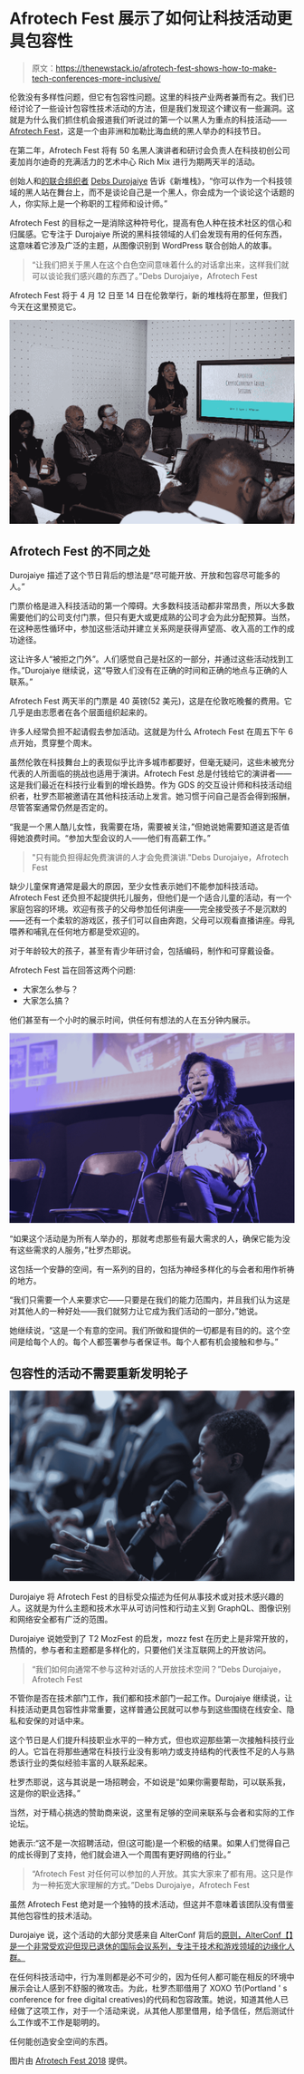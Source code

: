 # Afrotech Fest 展示了如何让科技活动更具包容性

> 原文：<https://thenewstack.io/afrotech-fest-shows-how-to-make-tech-conferences-more-inclusive/>

伦敦没有多样性问题，但它有包容性问题。这里的科技产业两者兼而有之。我们已经讨论了一些设计包容性技术活动的方法，但是我们发现这个建议有一些漏洞。这就是为什么我们抓住机会报道我们听说过的第一个以黑人为重点的科技活动——[Afrotech Fest](https://www.afrotechfest.co.uk/)，这是一个由非洲和加勒比海血统的黑人举办的科技节日。

在第二年，Afrotech Fest 将有 50 名黑人演讲者和研讨会负责人在科技初创公司麦加肖尔迪奇的充满活力的艺术中心 Rich Mix 进行为期两天半的活动。

创始人和[的联合组织者](https://www.afrotechfest.co.uk/team/) [Debs Durojaiye](https://twitter.com/firstname_debs) 告诉《新堆栈》，“你可以作为一个科技领域的黑人站在舞台上，而不是谈论自己是一个黑人，你会成为一个谈论这个话题的人，你实际上是一个称职的工程师和设计师。”

Afrotech Fest 的目标之一是消除这种符号化，提高有色人种在技术社区的信心和归属感。它专注于 Durojaiye 所说的黑科技领域的人们会发现有用的任何东西，这意味着它涉及广泛的主题，从图像识别到 WordPress 联合创始人的故事。

> “让我们把关于黑人在这个白色空间意味着什么的对话拿出来，这样我们就可以谈论我们感兴趣的东西了。”Debs Durojaiye，Afrotech Fest

Afrotech Fest 将于 4 月 12 日至 14 日在伦敦举行，新的堆栈将在那里，但我们今天在这里预览它。

![](img/7f42459c547f641823ea25e34242acaf.png)

## Afrotech Fest 的不同之处

Durojaiye 描述了这个节日背后的想法是“尽可能开放、开放和包容尽可能多的人。”

门票价格是进入科技活动的第一个障碍。大多数科技活动都非常昂贵，所以大多数需要他们的公司支付门票，但只有更大或更成熟的公司才会为此分配预算。当然，在这种恶性循环中，参加这些活动并建立关系网是获得声望高、收入高的工作的成功途径。

这让许多人“被拒之门外”。人们感觉自己是社区的一部分，并通过这些活动找到工作。”Durojaiye 继续说，这“导致人们没有在正确的时间和正确的地点与正确的人联系。”

Afrotech Fest 两天半的门票是 40 英镑(52 美元)，这是在伦敦吃晚餐的费用。它几乎是由志愿者在各个层面组织起来的。

许多人经常负担不起请假去参加活动。这就是为什么 Afrotech Fest 在周五下午 6 点开始，贯穿整个周末。

虽然伦敦在科技舞台上的表现似乎比许多城市都要好，但毫无疑问，这些未被充分代表的人所面临的挑战也适用于演讲。Afrotech Fest 总是付钱给它的演讲者——这是我们最近在科技行业看到的增长趋势。作为 GDS 的交互设计师和科技活动组织者，杜罗杰耶被邀请在其他科技活动上发言。她习惯于问自己是否会得到报酬，尽管答案通常仍然是否定的。

“我是一个黑人酷儿女性，我需要在场，需要被关注，”但她说她需要知道这是否值得她浪费时间。“参加大型会议的人——他们有高薪工作。”

> "只有能负担得起免费演讲的人才会免费演讲."Debs Durojaiye，Afrotech Fest

缺少儿童保育通常是最大的原因，至少女性表示她们不能参加科技活动。Afrotech Fest 还负担不起提供托儿服务，但他们是一个适合儿童的活动，有一个家庭包容的环境。欢迎有孩子的父母参加任何讲座——完全接受孩子不是沉默的——还有一个柔软的游戏区，孩子们可以自由奔跑，父母可以观看直播讲座。母乳喂养和哺乳在任何地方都是受欢迎的。

对于年龄较大的孩子，甚至有青少年研讨会，包括编码，制作和可穿戴设备。

Afrotech Fest 旨在回答这两个问题:

*   大家怎么参与？
*   大家怎么搞？

他们甚至有一个小时的展示时间，供任何有想法的人在五分钟内展示。

![](img/8e3aeb681bb1048c8e021d43f4ddf85c.png)

“如果这个活动是为所有人举办的，那就考虑那些有最大需求的人，确保它能为没有这些需求的人服务，”杜罗杰耶说。

这包括一个安静的空间，有一系列的目的，包括为神经多样化的与会者和用作祈祷的地方。

“我们只需要一个人来要求它——只要是在我们的能力范围内，并且我们认为这是对其他人的一种好处——我们就努力让它成为我们活动的一部分，”她说。

她继续说，“这是一个有意的空间。我们所做和提供的一切都是有目的的。这个空间是给每个人的。每个人都签署参与者保证书。每个人都有机会接触和参与。”

## 包容性的活动不需要重新发明轮子

![](img/698fa88e685950d3f5492d877e1595cc.png)

Durojaiye 将 Afrotech Fest 的目标受众描述为任何从事技术或对技术感兴趣的人。这就是为什么主题和技术水平从可访问性和行动主义到 GraphQL、图像识别和网络安全都有广泛的范围。

Durojaiye 说她受到了 T2 MozFest 的启发，mozz fest 在历史上是非常开放的，热情的，参与者和主题都是多样化的，只要他们关注互联网上的开放访问。

> “我们如何向通常不参与这种对话的人开放技术空间？”Debs Durojaiye，Afrotech Fest

不管你是否在技术部门工作，我们都和技术部门一起工作。Durojaiye 继续说，让科技活动更具包容性非常重要，这样普通公民就可以参与到这些围绕在线安全、隐私和安保的对话中来。

这个节日是人们提升科技职业水平的一种方式，但也欢迎那些第一次接触科技行业的人。它旨在将那些通常在科技行业没有影响力或支持结构的代表性不足的人与熟悉该行业的类似经验丰富的人联系起来。

杜罗杰耶说，这与其说是一场招聘会，不如说是“如果你需要帮助，可以联系我，这是你的职业选择。”

当然，对于精心挑选的赞助商来说，这里有足够的空间来联系与会者和实际的工作论坛。

她表示:“这不是一次招聘活动，但(这可能)是一个积极的结果。如果人们觉得自己的成长得到了支持，他们就会进入一个周围有更好网络的行业。”

> “Afrotech Fest 对任何可以参加的人开放。其实大家来了都有用。这只是作为一种拓宽大家理解的方式。”Debs Durojaiye，Afrotech Fest

虽然 Afrotech Fest 绝对是一个独特的技术活动，但这并不意味着该团队没有借鉴其他包容性的技术活动。

Durojaiye 说，这个活动的大部分灵感来自 AlterConf 背后的[原则，AlterConf【】是一个非常受欢迎但现已退休的国际会议系列，专注于技术和游戏领域的边缘化人群。](https://www.alterconf.com/code-of-conduct#etiquette)

在任何科技活动中，行为准则都是必不可少的，因为任何人都可能在相反的环境中展示会让人感到不舒服的微攻击。为此，杜罗杰耶借用了 XOXO 节(Portland ' s conference for free digital creatives)的代码和包容政策。她说，知道其他人已经做了这项工作，对于一个活动来说，从其他人那里借用，给予信任，然后测试什么工作或不工作是聪明的。

任何能创造安全空间的东西。

图片由 [Afrotech Fest 2018](https://www.flickr.com/photos/155979550@N02/with/40772696251/) 提供。

<svg xmlns:xlink="http://www.w3.org/1999/xlink" viewBox="0 0 68 31" version="1.1"><title>Group</title> <desc>Created with Sketch.</desc></svg>
